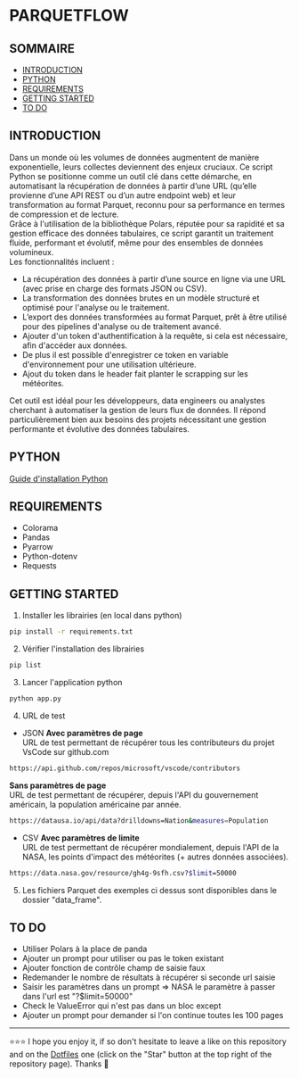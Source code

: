 # PARQUETFLOW

## SOMMAIRE
- [INTRODUCTION](#introduction)
- [PYTHON](#python)
- [REQUIREMENTS](#requirements)
- [GETTING STARTED](#getting-started)
- [TO DO](#to-do)

## INTRODUCTION
Dans un monde où les volumes de données augmentent de manière exponentielle, leurs collectes deviennent des enjeux cruciaux. Ce script Python se positionne comme un outil clé dans cette démarche, en automatisant la récupération de données à partir d’une URL (qu’elle provienne d’une API REST ou d’un autre endpoint web) et leur transformation au format Parquet, reconnu pour sa performance en termes de compression et de lecture.  
Grâce à l'utilisation de la bibliothèque Polars, réputée pour sa rapidité et sa gestion efficace des données tabulaires, ce script garantit un traitement fluide, performant et évolutif, même pour des ensembles de données volumineux.  
Les fonctionnalités incluent :
- La récupération des données à partir d’une source en ligne via une URL (avec prise en charge des formats JSON ou CSV).
- La transformation des données brutes en un modèle structuré et optimisé pour l'analyse ou le traitement.
- L’export des données transformées au format Parquet, prêt à être utilisé pour des pipelines d'analyse ou de traitement avancé.
- Ajouter d'un token d'authentification à la requête, si cela est nécessaire, afin d'accéder aux données.
- De plus il est possible d'enregistrer ce token en variable d'environnement pour une utilisation ultérieure.
- Ajout du token dans le header fait planter le scrapping sur les météorites.  

Cet outil est idéal pour les développeurs, data engineers ou analystes cherchant à automatiser la gestion de leurs flux de données. Il répond particulièrement bien aux besoins des projets nécessitant une gestion performante et évolutive des données tabulaires.

## PYTHON
[Guide d'installation Python](https://github.com/EmmanuelLefevre/Documentations/blob/master/Tutorials/python_install.md)  

## REQUIREMENTS
- Colorama
- Pandas
- Pyarrow
- Python-dotenv
- Requests

## GETTING STARTED
1. Installer les librairies (en local dans python)
```bash
pip install -r requirements.txt
```
2. Vérifier l'installation des librairies
```bash
pip list
```
3. Lancer l'application python
```bash
python app.py
```
4. URL de test
- JSON
**Avec paramètres de page**  
URL de test permettant de récupérer tous les contributeurs du projet VsCode sur github.com
```bash
https://api.github.com/repos/microsoft/vscode/contributors
```
**Sans paramètres de page**  
URL de test permettant de récupérer, depuis l'API du gouvernement américain, la population américaine par année.
```bash
https://datausa.io/api/data?drilldowns=Nation&measures=Population
```
- CSV
**Avec paramètres de limite**  
URL de test permettant de récupérer mondialement, depuis l'API de la NASA, les points d'impact des météorites (+ autres données associées).
```bash
https://data.nasa.gov/resource/gh4g-9sfh.csv?$limit=50000
```
5. Les fichiers Parquet des exemples ci dessus sont disponibles dans le dossier "data_frame".

## TO DO
- Utiliser Polars à la place de panda
- Ajouter un prompt pour utiliser ou pas le token existant
- Ajouter fonction de contrôle champ de saisie faux
- Redemander le nombre de résultats à récupérer si seconde url saisie
- Saisir les paramètres dans un prompt => NASA le paramètre à passer dans l'url est "?$limit=50000"
- Check le ValueError qui n'est pas dans un bloc except
- Ajouter un prompt pour demander si l'on continue toutes les 100 pages

***

⭐⭐⭐ I hope you enjoy it, if so don't hesitate to leave a like on this repository and on the [Dotfiles](https://github.com/EmmanuelLefevre/Dotfiles) one (click on the "Star" button at the top right of the repository page). Thanks 🤗
